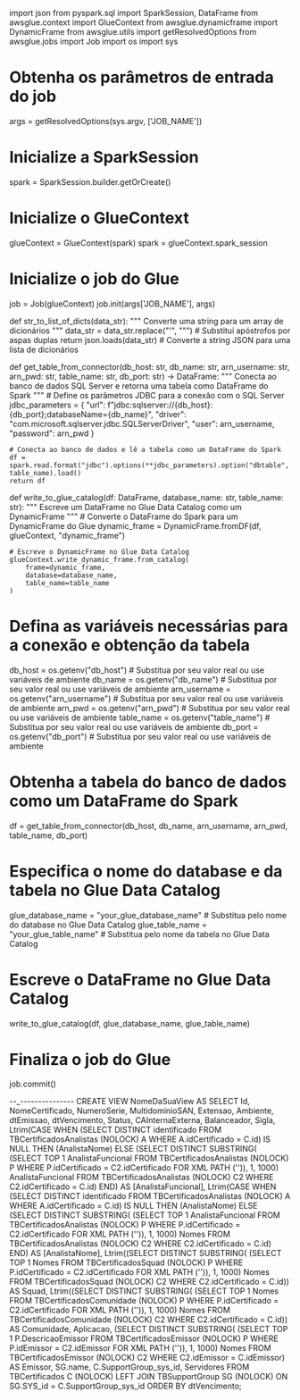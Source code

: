 import json
from pyspark.sql import SparkSession, DataFrame
from awsglue.context import GlueContext
from awsglue.dynamicframe import DynamicFrame
from awsglue.utils import getResolvedOptions
from awsglue.jobs import Job
import os
import sys

# Obtenha os parâmetros de entrada do job
args = getResolvedOptions(sys.argv, ['JOB_NAME'])

# Inicialize a SparkSession
spark = SparkSession.builder.getOrCreate()

# Inicialize o GlueContext
glueContext = GlueContext(spark)
spark = glueContext.spark_session

# Inicialize o job do Glue
job = Job(glueContext)
job.init(args['JOB_NAME'], args)

def str_to_list_of_dicts(data_str):
    """
    Converte uma string para um array de dicionários
    """
    data_str = data_str.replace("\'", "\"")  # Substitui apóstrofos por aspas duplas
    return json.loads(data_str)  # Converte a string JSON para uma lista de dicionários

def get_table_from_connector(db_host: str, db_name: str, arn_username: str, arn_pwd: str, table_name: str, db_port: str) -> DataFrame:
    """
    Conecta ao banco de dados SQL Server e retorna uma tabela como DataFrame do Spark
    """
    # Define os parâmetros JDBC para a conexão com o SQL Server
    jdbc_parameters = {
        "url": f"jdbc:sqlserver://{db_host}:{db_port};databaseName={db_name}",
        "driver": "com.microsoft.sqlserver.jdbc.SQLServerDriver",
        "user": arn_username,
        "password": arn_pwd
    }

    # Conecta ao banco de dados e lê a tabela como um DataFrame do Spark
    df = spark.read.format("jdbc").options(**jdbc_parameters).option("dbtable", table_name).load()
    return df

def write_to_glue_catalog(df: DataFrame, database_name: str, table_name: str):
    """
    Escreve um DataFrame no Glue Data Catalog como um DynamicFrame
    """
    # Converte o DataFrame do Spark para um DynamicFrame do Glue
    dynamic_frame = DynamicFrame.fromDF(df, glueContext, "dynamic_frame")
    
    # Escreve o DynamicFrame no Glue Data Catalog
    glueContext.write_dynamic_frame.from_catalog(
        frame=dynamic_frame,
        database=database_name,
        table_name=table_name
    )

# Defina as variáveis necessárias para a conexão e obtenção da tabela
db_host = os.getenv("db_host")  # Substitua por seu valor real ou use variáveis de ambiente
db_name = os.getenv("db_name")  # Substitua por seu valor real ou use variáveis de ambiente
arn_username = os.getenv("arn_username")  # Substitua por seu valor real ou use variáveis de ambiente
arn_pwd = os.getenv("arn_pwd")  # Substitua por seu valor real ou use variáveis de ambiente
table_name = os.getenv("table_name")  # Substitua por seu valor real ou use variáveis de ambiente
db_port = os.getenv("db_port")  # Substitua por seu valor real ou use variáveis de ambiente

# Obtenha a tabela do banco de dados como um DataFrame do Spark
df = get_table_from_connector(db_host, db_name, arn_username, arn_pwd, table_name, db_port)

# Especifica o nome do database e da tabela no Glue Data Catalog
glue_database_name = "your_glue_database_name"  # Substitua pelo nome do database no Glue Data Catalog
glue_table_name = "your_glue_table_name"  # Substitua pelo nome da tabela no Glue Data Catalog

# Escreve o DataFrame no Glue Data Catalog
write_to_glue_catalog(df, glue_database_name, glue_table_name)

# Finaliza o job do Glue
job.commit()


--_---------------
CREATE VIEW NomeDaSuaView AS
SELECT
    Id,
    NomeCertificado,
    NumeroSerie,
    MultidominioSAN,
    Extensao,
    Ambiente,
    dtEmissao,
    dtVencimento,
    Status,
    CAInternaExterna,
    Balanceador,
    Sigla,
    Ltrim(CASE WHEN (SELECT DISTINCT identificado FROM TBCertificadosAnalistas (NOLOCK) A WHERE A.idCertificado = C.id) IS NULL THEN (AnalistaNome) ELSE (SELECT DISTINCT SUBSTRING(
        (SELECT TOP 1 AnalistaFuncional
        FROM TBCertificadosAnalistas (NOLOCK) P
        WHERE P.idCertificado = C2.idCertificado
        FOR XML PATH ('')), 1, 1000) AnalistaFuncional
        FROM TBCertificadosAnalistas (NOLOCK) C2
        WHERE C2.idCertificado = C.id) END) AS [AnalistaFuncional],
    Ltrim(CASE WHEN (SELECT DISTINCT identificado FROM TBCertificadosAnalistas (NOLOCK) A WHERE A.idCertificado = C.id) IS NULL THEN (AnalistaNome) ELSE (SELECT DISTINCT SUBSTRING(
        (SELECT TOP 1 AnalistaFuncional
        FROM TBCertificadosAnalistas (NOLOCK) P
        WHERE P.idCertificado = C2.idCertificado
        FOR XML PATH ('')), 1, 1000) Nomes
        FROM TBCertificadosAnalistas (NOLOCK) C2
        WHERE C2.idCertificado = C.id) END) AS [AnalistaNome],
    Ltrim((SELECT DISTINCT SUBSTRING(
        (SELECT TOP 1 Nomes
        FROM TBCertificadosSquad (NOLOCK) P
        WHERE P.idCertificado = C2.idCertificado
        FOR XML PATH ('')), 1, 1000) Nomes
        FROM TBCertificadosSquad (NOLOCK) C2
        WHERE C2.idCertificado = C.id)) AS Squad,
    Ltrim((SELECT DISTINCT SUBSTRING(
        (SELECT TOP 1 Nomes
        FROM TBCertificadosComunidade (NOLOCK) P
        WHERE P.idCertificado = C2.idCertificado
        FOR XML PATH ('')), 1, 1000) Nomes
        FROM TBCertificadosComunidade (NOLOCK) C2
        WHERE C2.idCertificado = C.id)) AS Comunidade,
    Aplicacao,
    (SELECT DISTINCT SUBSTRING(
        (SELECT TOP 1 P.DescricaoEmissor
        FROM TBCertificadosEmissor (NOLOCK) P
        WHERE P.idEmissor = C2.idEmissor
        FOR XML PATH ('')), 1, 1000) Nomes
        FROM TBCertificadosEmissor (NOLOCK) C2
        WHERE C2.idEmissor = C.idEmissor) AS Emissor,
    SG.name,
    C.SupportGroup_sys_id,
    Servidores
FROM
    TBCertificados C (NOLOCK)
    LEFT JOIN TBSupportGroup SG (NOLOCK) ON SG.SYS_id = C.SupportGroup_sys_id
ORDER BY
    dtVencimento;
